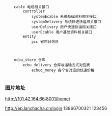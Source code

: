 ```
    cable 电缆相关接口
        controller
            systemEcable 系统基础资料相关接口
            systemDelivery 系统快递快运相关接口
            userDelivery 用户快递快运相关接口
            userEcable 用户基础资料相关接口
        entity
            pcc 省市县信息
		
						
```

```
    ecbu_store 仓库
        ecbu_delivery 仓库与运输方式对应表
            ecbud_money 各个省对应的快递价格
        
```


### 图片地址
http://101.42.164.66:8001/home/

http://ep.lanchacha.cn/login
13966700321
123456